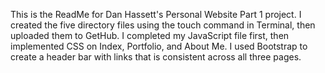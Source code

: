 This is the ReadMe for Dan Hassett's Personal Website Part 1 project.  I created the five directory files using the touch command in Terminal, then uploaded them to GetHub.  I completed my JavaScript file first, then implemented CSS on Index, Portfolio, and About Me.  I used Bootstrap to create a header bar with links that is consistent across all three pages.        
